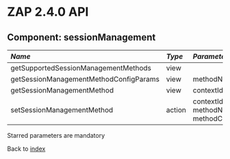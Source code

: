 # ZAP 2.4.0 API
## Component: sessionManagement
| _Name_ | _Type_ | _Parameters_ | _Description_ |
|:-------|:-------|:-------------|:--------------|
| getSupportedSessionManagementMethods| view   |              |               |
| getSessionManagementMethodConfigParams| view   | methodName`*`  |               |
| getSessionManagementMethod| view   | contextId`*`  |               |
| setSessionManagementMethod| action | contextId`*` methodName`*` methodConfigParams  |               |

Starred parameters are mandatory

Back to [index](ApiGen_Index)
